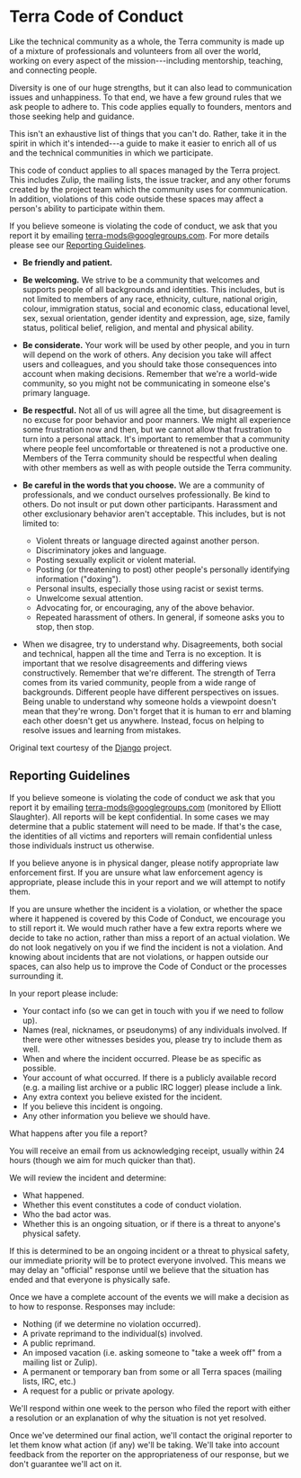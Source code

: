 # Terra Code of Conduct

Like the technical community as a whole, the Terra community is made up of a
mixture of professionals and volunteers from all over the world, working on
every aspect of the mission---including mentorship, teaching, and connecting
people.

Diversity is one of our huge strengths, but it can also lead to
communication issues and unhappiness. To that end, we have a few ground
rules that we ask people to adhere to. This code applies equally to
founders, mentors and those seeking help and guidance.

This isn't an exhaustive list of things that you can't do. Rather, take it
in the spirit in which it's intended---a guide to make it easier to enrich
all of us and the technical communities in which we participate.

This code of conduct applies to all spaces managed by the Terra
project. This includes Zulip, the mailing lists, the issue tracker, and any
other forums created by the project team which the community uses for
communication. In addition, violations of this code outside these spaces may
affect a person's ability to participate within them.

If you believe someone is violating the code of conduct, we ask that you
report it by emailing
[terra-mods@googlegroups.com](mailto:terra-mods@googlegroups.com). For more
details please see our [Reporting Guidelines](#reporting-guidelines).

  * **Be friendly and patient.**

  * **Be welcoming.** We strive to be a community that welcomes and supports
    people of all backgrounds and identities. This includes, but is not
    limited to members of any race, ethnicity, culture, national origin,
    colour, immigration status, social and economic class, educational
    level, sex, sexual orientation, gender identity and expression, age,
    size, family status, political belief, religion, and mental and physical
    ability.

  * **Be considerate.** Your work will be used by other people, and you in
    turn will depend on the work of others. Any decision you take will
    affect users and colleagues, and you should take those consequences into
    account when making decisions. Remember that we're a world-wide
    community, so you might not be communicating in someone else's primary
    language.

  * **Be respectful.** Not all of us will agree all the time, but
    disagreement is no excuse for poor behavior and poor manners. We might
    all experience some frustration now and then, but we cannot allow that
    frustration to turn into a personal attack. It's important to remember
    that a community where people feel uncomfortable or threatened is not a
    productive one. Members of the Terra community should be respectful
    when dealing with other members as well as with people outside the
    Terra community.

  * **Be careful in the words that you choose.** We are a community of
    professionals, and we conduct ourselves professionally. Be kind to
    others. Do not insult or put down other participants. Harassment and
    other exclusionary behavior aren't acceptable. This includes, but is not
    limited to:

      * Violent threats or language directed against another person.
      * Discriminatory jokes and language.
      * Posting sexually explicit or violent material.
      * Posting (or threatening to post) other people's personally
        identifying information ("doxing").
      * Personal insults, especially those using racist or sexist terms.
      * Unwelcome sexual attention.
      * Advocating for, or encouraging, any of the above behavior.
      * Repeated harassment of others. In general, if someone asks you to
        stop, then stop.

   * When we disagree, try to understand why. Disagreements, both social and
     technical, happen all the time and Terra is no exception. It is
     important that we resolve disagreements and differing views
     constructively. Remember that we're different. The strength of Terra
     comes from its varied community, people from a wide range of
     backgrounds. Different people have different perspectives on
     issues. Being unable to understand why someone holds a viewpoint
     doesn't mean that they're wrong. Don't forget that it is human to err
     and blaming each other doesn't get us anywhere. Instead, focus on
     helping to resolve issues and learning from mistakes.

Original text courtesy of the
[Django](https://www.djangoproject.com/conduct/) project.

## Reporting Guidelines

If you believe someone is violating the code of conduct we ask that you
report it by emailing
[terra-mods@googlegroups.com](mailto:terra-mods@googlegroups.com) (monitored
by Elliott Slaughter). All reports will be kept confidential. In some cases
we may determine that a public statement will need to be made. If that's the
case, the identities of all victims and reporters will remain confidential
unless those individuals instruct us otherwise.

If you believe anyone is in physical danger, please notify appropriate law
enforcement first. If you are unsure what law enforcement agency is
appropriate, please include this in your report and we will attempt to
notify them.

If you are unsure whether the incident is a violation, or whether the space
where it happened is covered by this Code of Conduct, we encourage you to
still report it. We would much rather have a few extra reports where we
decide to take no action, rather than miss a report of an actual
violation. We do not look negatively on you if we find the incident is not a
violation. And knowing about incidents that are not violations, or happen
outside our spaces, can also help us to improve the Code of Conduct or the
processes surrounding it.

In your report please include:

  * Your contact info (so we can get in touch with you if we need to follow
    up).
  * Names (real, nicknames, or pseudonyms) of any individuals involved. If
    there were other witnesses besides you, please try to include them as
    well.
  * When and where the incident occurred. Please be as specific as possible.
  * Your account of what occurred. If there is a publicly available record
    (e.g. a mailing list archive or a public IRC logger) please include a
    link.
  * Any extra context you believe existed for the incident.
  * If you believe this incident is ongoing.
  * Any other information you believe we should have.

What happens after you file a report?

You will receive an email from us acknowledging receipt, usually within 24
hours (though we aim for much quicker than that).

We will review the incident and determine:

  * What happened.
  * Whether this event constitutes a code of conduct violation.
  * Who the bad actor was.
  * Whether this is an ongoing situation, or if there is a threat to
    anyone's physical safety.

If this is determined to be an ongoing incident or a threat to physical
safety, our immediate priority will be to protect everyone involved. This
means we may delay an "official" response until we believe that the
situation has ended and that everyone is physically safe.

Once we have a complete account of the events we will make a decision as to
how to response. Responses may include:

  * Nothing (if we determine no violation occurred).
  * A private reprimand to the individual(s) involved.
  * A public reprimand.
  * An imposed vacation (i.e. asking someone to "take a week off" from a
    mailing list or Zulip).
  * A permanent or temporary ban from some or all Terra spaces (mailing
    lists, IRC, etc.)
  * A request for a public or private apology.

We'll respond within one week to the person who filed the report with either
a resolution or an explanation of why the situation is not yet resolved.

Once we've determined our final action, we'll contact the original reporter
to let them know what action (if any) we'll be taking. We'll take into
account feedback from the reporter on the appropriateness of our response,
but we don't guarantee we'll act on it.

